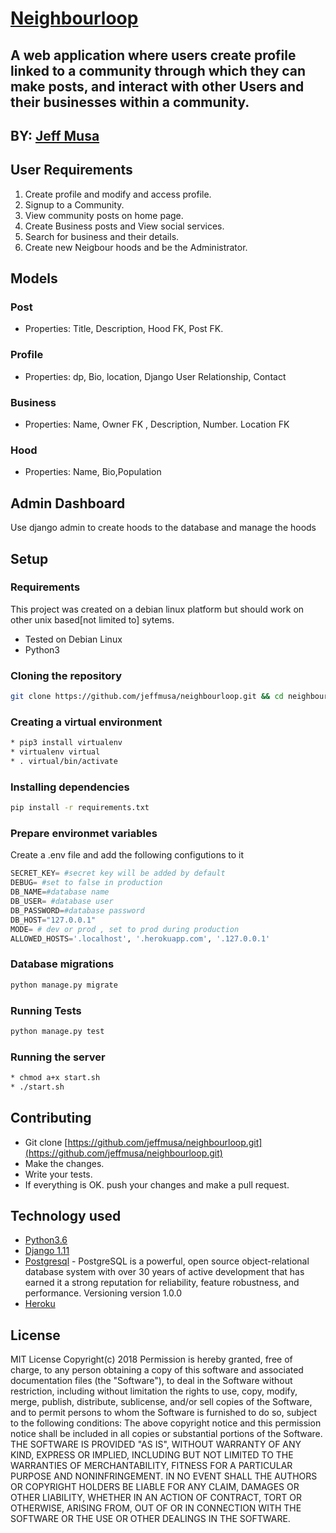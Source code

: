# [Neighbourloop](http://hoodbyjeff.herokuapp.com)
A web application where users create profile linked to a community through which they can make posts, and interact with other Users and their businesses within a community.
------------------------------------------------------------------------
## BY: [Jeff Musa](https://github.com/jeffmusa)
## User Requirements
1. Create profile and modify and access profile.
2. Signup to a Community.
3. View community posts on home page.
4. Create Business posts and View social services.
5. Search for business and their details.
6. Create new Neigbour hoods and be the Administrator.
## Models
### Post 
* Properties: Title, Description, Hood FK, Post FK.
### Profile 
* Properties: dp, Bio, location, Django User Relationship, Contact
### Business
* Properties: Name, Owner FK , Description, Number. Location FK
### Hood
* Properties: Name, Bio,Population
## Admin Dashboard
Use django admin to create hoods to the database and manage the hoods
## Setup
### Requirements
This project was created on a debian linux platform but should work on other unix based[not limited to] sytems.
* Tested on Debian Linux
* Python3
### Cloning the repository
```bash
git clone https://github.com/jeffmusa/neighbourloop.git && cd neighbourloop
```
### Creating a virtual environment
```bash
* pip3 install virtualenv
* virtualenv virtual
* . virtual/bin/activate
```
### Installing dependencies
```bash
pip install -r requirements.txt
```
### Prepare environmet variables
Create a .env file and add the following configutions to it
```python
SECRET_KEY= #secret key will be added by default
DEBUG= #set to false in production
DB_NAME=#database name
DB_USER= #database user
DB_PASSWORD=#database password
DB_HOST="127.0.0.1"
MODE= # dev or prod , set to prod during production
ALLOWED_HOSTS='.localhost', '.herokuapp.com', '.127.0.0.1'
```
### Database migrations
```bash
python manage.py migrate
```
### Running Tests
```bash
python manage.py test
```
### Running the server 
```bash
* chmod a+x start.sh
* ./start.sh
```
## Contributing
- Git clone [https://github.com/jeffmusa/neighbourloop.git](https://github.com/jeffmusa/neighbourloop.git) 
- Make the changes.
- Write your tests.
- If everything is OK. push your changes and make a pull request.
## Technology used
* [Python3.6](https://www.python.org/)
* [Django 1.11](https://docs.djangoproject.com/en/1.11/)
* [Postgresql](https://www.postgresql.org/docs/) - PostgreSQL is a powerful, open source object-relational database system with over 30 years of active development that has earned it a strong reputation for reliability, feature robustness, and performance.
    Versioning
    version 1.0.0
* [Heroku](https://heroku.com)
## License
MIT License
Copyright(c) 2018
Permission is hereby granted, free of charge, to any person obtaining a copy of this software and associated documentation files (the "Software"), to deal in the Software without restriction, including without limitation the rights to use, copy, modify, merge, publish, distribute, sublicense, and/or sell copies of the Software, and to permit persons to whom the Software is furnished to do so, subject to the following conditions:
The above copyright notice and this permission notice shall be included in all copies or substantial portions of the Software.
THE SOFTWARE IS PROVIDED "AS IS", WITHOUT WARRANTY OF ANY KIND, EXPRESS OR IMPLIED, INCLUDING BUT NOT LIMITED TO THE WARRANTIES OF MERCHANTABILITY, FITNESS FOR A PARTICULAR PURPOSE AND NONINFRINGEMENT. IN NO EVENT SHALL THE AUTHORS OR COPYRIGHT HOLDERS BE LIABLE FOR ANY CLAIM, DAMAGES OR OTHER LIABILITY, WHETHER IN AN ACTION OF CONTRACT, TORT OR OTHERWISE, ARISING FROM, OUT OF OR IN CONNECTION WITH THE SOFTWARE OR THE USE OR OTHER DEALINGS IN THE SOFTWARE.